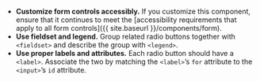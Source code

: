 - **Customize form controls accessibly.** If you customize this component, ensure that it continues to meet the [accessibility requirements that apply to all form controls]({{ site.baseurl }}/components/form).
- **Use fieldset and legend.** Group related radio buttons together with `<fieldset>` and describe the group with `<legend>`.
- **Use proper labels and attributes.** Each radio button should have a `<label>`. Associate the two by matching the `<label>`’s `for` attribute to the `<input>`’s `id` attribute.
